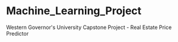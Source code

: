 # Machine_Learning_Project
Western Governor's University  Capstone Project - Real Estate Price Predictor
